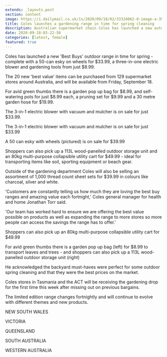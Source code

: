 ```yaml
---
extends: _layouts.post
section: content
image: https://i.dailymail.co.uk/1s/2020/09/18/02/33324062-0-image-a-39_1600391622896.jpg 
title: Coles launches a gardening range in time for spring cleaning 
description: Australian supermarket chain Coles has launched a new outdoor range - complete with a 50-can esky on wheels for $33.99, a three-in-one electric blower and gardening tools from just $8.99. 
date: 2020-09-18-03-22-56 
categories: [latest, female] 
featured: true 
--- 
```

Coles has launched a new 'Best Buys' outdoor range in time for spring - complete with a 50-can esky on wheels for $33.99, a three-in-one electric blower and gardening tools from just $8.99.

The 20 new 'best value' items can be purchased from 129 supermarket stores around Australia, and will be available from Friday, September 18.

For avid green thumbs there is a garden pop up bag for $8.99, and self-watering pots for just $8.99 each, a pruning set for $9.99 and a 30 metre garden hose for $19.99.

The 3-in-1 electric blower with vacuum and mulcher is on sale for just $33.99.

The 3-in-1 electric blower with vacuum and mulcher is on sale for just $33.99 

A 50 can esky with wheels (pictured) is on sale for $39.99

Shoppers can also pick up a 113L wood-panelled outdoor storage unit and an 80kg multi-purpose collapsible utility cart for $49.99 - ideal for transporting items like soil, sporting equipment or beach gear. 

Outside of the gardening department Coles will also be selling an assortment of 1,000 thread count sheet sets for $39.99 in colours like charcoal, silver and white.  

'Customers are constantly telling us how much they are loving the best buy ranges and amazing value each fortnight,' Coles general manager for health and home Jonathan Torr said.

'Our team has worked hard to ensure we are offering the best value possible on products as well as expanding the range to more stores so more people can access the savings the range has to offer.'

Shoppers can also pick up an 80kg multi-purpose collapsible utility cart for $49.99

For avid green thumbs there is a garden pop up bag (left) for $8.99 to transport leaves and trees - and shoppers can also pick up a 113L wood-panelled outdoor storage unit (right)

He acknowledged the backyard must-haves were perfect for some outdoor spring cleaning and that they were the best prices on the market.  

Coles stores in Tasmania and the ACT will be receiving the gardening drop for the first time this week after missing out on previous bargains. 

The limited edition range changes fortnightly and will continue to evolve with different themes and new products.

NEW SOUTH WALES 

VICTORIA 

QUEENSLAND

SOUTH AUSTRALIA

WESTERN AUSTRALIA 

